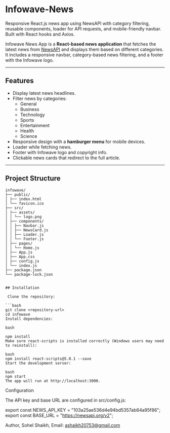 # Infowave-News
Responsive React.js news app using NewsAPI with category filtering, reusable components, loader for API requests, and mobile-friendly navbar. Built with React hooks and Axios.

Infowave News App is a **React-based news application** that fetches the latest news from [NewsAPI](https://newsapi.org/) and displays them based on different categories. It includes a responsive navbar, category-based news filtering, and a footer with the Infowave logo.

---

## **Features**

- Display latest news headlines.
- Filter news by categories:
  - General
  - Business
  - Technology
  - Sports
  - Entertainment
  - Health
  - Science
- Responsive design with a **hamburger menu** for mobile devices.
- Loader while fetching news.
- Footer with Infowave logo and copyright info.
- Clickable news cards that redirect to the full article.

---

## Project Structure
```text
infowave/
├── public/
│ ├── index.html
│ └── favicon.ico
├── src/
│ ├── assets/
│ │ └── logo.png
│ ├── components/
│ │ ├── Navbar.js
│ │ ├── NewsCard.js
│ │ ├── Loader.js
│ │ └── Footer.js
│ ├── pages/
│ │ └── Home.js
│ ├── App.js
│ ├── App.css
│ ├── config.js
│ └── index.js
├── package.json
└── package-lock.json


## Installation

 Clone the repository:

```bash
git clone <repository-url>
cd infowave
Install dependencies:

bash

npm install
Make sure react-scripts is installed correctly (Windows users may need to reinstall):

bash
npm install react-scripts@5.0.1 --save
Start the development server:

bash
npm start
The app will run at http://localhost:3000.
```

Configuration

The API key and base URL are configured in src/config.js:

export const NEWS_API_KEY = "103a25ae536d4e94bd5357ab64a95f86";
export const BASE_URL = "https://newsapi.org/v2";



Author,
Sohel Shaikh,
Email: ashaikh20753@gmail.com
